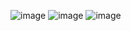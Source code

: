 ![image](https://github.com/linleyliliana/PaisesLista/assets/151756112/2166c337-84ae-4081-9666-9dc8ac044d19)
![image](https://github.com/linleyliliana/PaisesLista/assets/151756112/545cacce-ab27-4aac-aa78-8d5e0959643f)
![image](https://github.com/linleyliliana/PaisesLista/assets/151756112/0ce86732-583e-4d93-9967-b098176db09b)

